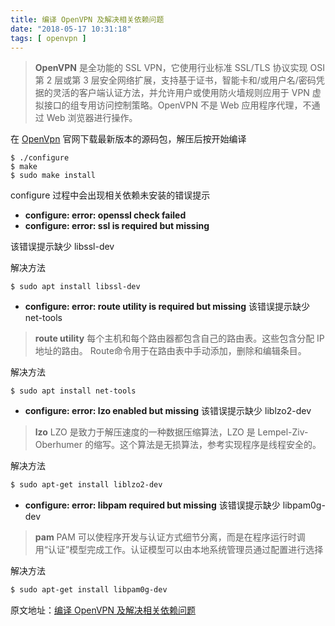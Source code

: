 ```yaml
---
title: 编译 OpenVPN 及解决相关依赖问题
date: "2018-05-17 10:31:18"
tags: [ openvpn ]
---
```




> **OpenVPN** 是全功能的 SSL VPN，它使用行业标准 SSL/TLS 协议实现 OSI 第 2 层或第 3 层安全网络扩展，支持基于证书，智能卡和/或用户名/密码凭据的灵活的客户端认证方法，并允许用户或使用防火墙规则应用于 VPN 虚拟接口的组专用访问控制策略。OpenVPN 不是 Web 应用程序代理，不通过 Web 浏览器进行操作。

在 [OpenVpn](https://openvpn.net/index.php/open-source/downloads.html) 官网下载最新版本的源码包，解压后按开始编译

```
$ ./configure
$ make
$ sudo make install
```

configure 过程中会出现相关依赖未安装的错误提示

- **configure: error: openssl check failed**
- **configure: error: ssl is required but missing**

该错误提示缺少 libssl-dev

解决方法

```
$ sudo apt install libssl-dev
```

- **configure: error: route utility is required but missing**
  该错误提示缺少 net-tools

> **route utility**
> 每个主机和每个路由器都包含自己的路由表。这些包含分配 IP 地址的路由。 Route命令用于在路由表中手动添加，删除和编辑条目。

解决方法

```
$ sudo apt install net-tools
```

- **configure: error: lzo enabled but missing**
  该错误提示缺少 liblzo2-dev

> **lzo**
> LZO 是致力于解压速度的一种数据压缩算法，LZO 是 Lempel-Ziv-Oberhumer 的缩写。这个算法是无损算法，参考实现程序是线程安全的。

解决方法

```sh
$ sudo apt-get install liblzo2-dev
```

- **configure: error: libpam required but missing**
  该错误提示缺少 libpam0g-dev

> **pam**
> PAM 可以使程序开发与认证方式细节分离，而是在程序运行时调用“认证”模型完成工作。认证模型可以由本地系统管理员通过配置进行选择

解决方法

```sh
$ sudo apt-get install libpam0g-dev
```

原文地址：[编译 OpenVPN 及解决相关依赖问题](https://chinesejar.github.io/2017/05/14/HowToMakeOpenVPN/)
